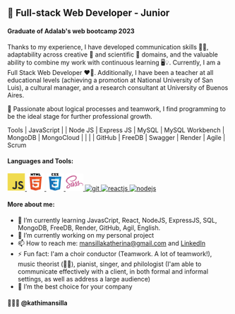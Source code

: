 ## 👋 Full-stack Web Developer - Junior 

#### Graduate of Adalab's web bootcamp 2023

Thanks to my experience, I have developed communication skills 🤝🏼, adaptability across creative 🎼 and scientific 🔬 domains, and the valuable ability to combine my work with continuous learning 🖥️💡. Currently, I am a Full Stack Web Developer ❤️‍🔥. Additionally, I have been a teacher at all educational levels (achieving a promotion at National University of San Luis), a cultural manager, and a research consultant at University of Buenos Aires.

🎯 Passionate about logical processes and teamwork, I find programming to be the ideal stage for further professional growth.

Tools
| JavaScript |  | Node JS | Express JS | MySQL | MySQL Workbench | MongoDB | MongoCloud |  |  |  | GitHub | FreeDB | Swagger | Render | Agile | Scrum
<h4 align="left">Languages and Tools:</h4>
<p align="left">   
  <a href="https://developer.mozilla.org/en-US/docs/Web/JavaScript" target="_blank" rel="noreferrer"> <img src="https://raw.githubusercontent.com/devicons/devicon/master/icons/javascript/javascript-original.svg" alt="javascript" width="40" height="40"/> </a>
  <a href="https://www.w3.org/html/" target="_blank" rel="noreferrer"> <img src="https://raw.githubusercontent.com/devicons/devicon/master/icons/html5/html5-original-wordmark.svg" alt="html5" width="40" height="40"/> </a> 
  <a href="https://www.w3schools.com/css/" target="_blank" rel="noreferrer"> <img src="https://raw.githubusercontent.com/devicons/devicon/master/icons/css3/css3-original-wordmark.svg" alt="css3" width="40" height="40"/> </a> 
  <a href="https://sass-lang.com" target="_blank" rel="noreferrer"> <img src="https://raw.githubusercontent.com/devicons/devicon/master/icons/sass/sass-original.svg" alt="sass" width="40" height="40"/> </a>
  <a href="https://git-scm.com/" target="_blank" rel="noreferrer"> <img src="https://www.vectorlogo.zone/logos/git-scm/git-scm-icon.svg" alt="git" width="40" height="40"/> </a> 
  <a href="https://upload.wikimedia.org/wikipedia/commons/a/a7/React-icon.svg" target="_blank" rel="noreferrer"> <img src="https://upload.wikimedia.org/wikipedia/commons/a/a7/React-icon.svg" alt="reactjs" width="40" height="40"/> </a> 
  <a href="https://upload.wikimedia.org/wikipedia/commons/7/7e/Node.js_logo_2015.svg" target="_blank" rel="noreferrer"> <img src="https://upload.wikimedia.org/wikipedia/commons/7/7e/Node.js_logo_2015.svg" alt="nodejs" width="40" height="40"/> </a> 



#### More about me:

- 🌱 I’m currently learning JavasCript, React, NodeJS, ExpressJS, SQL, MongoDB, FreeDB, Render, GitHub, Agil, English.
- 🔭 I’m currently working on my personal project
- 📫 How to reach me: mansillakatherina@gmail.com and [LinkedIn](https://www.linkedin.com/in/katherina-mansilla/)
- ⚡ Fun fact: I'am a choir conductor (Teamwork. A lot of teamwork!), music theorist (📐🔢), pianist, singer, and philologist (I'am able to communicate effectively with a client, in both formal and informal settings, as well as address a large audience)
- 🏅 I’m the best choice for your company

#### 👩🏻‍💼 @kathimansilla




